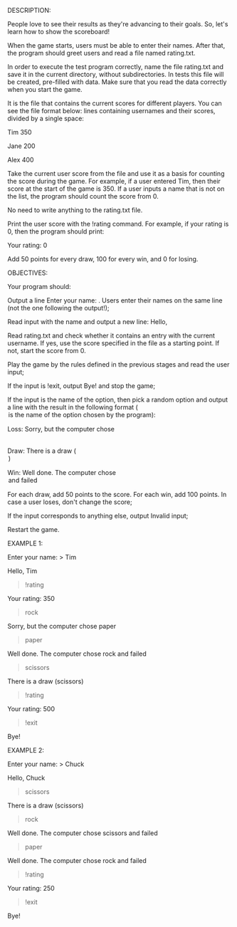 DESCRIPTION:

People love to see their results as they're advancing to their goals. So, let's learn how to show the scoreboard!

When the game starts, users must be able to enter their names. After that, the program should greet users and read a file named rating.txt.

In order to execute the test program correctly, name the file rating.txt and save it in the current directory, without subdirectories. In tests this file will be created, pre-filled with data. Make sure that you read the data correctly when you start the game.

It is the file that contains the current scores for different players. You can see the file format below: lines containing usernames and their scores, divided by a single space:

Tim 350

Jane 200

Alex 400

Take the current user score from the file and use it as a basis for counting the score during the game. For example, if a user entered Tim, then their score at the start of the game is 350. If a user inputs a name that is not on the list, the program should count the score from 0.

No need to write anything to the rating.txt file.

Print the user score with the !rating command. For example, if your rating is 0, then the program should print:

Your rating: 0

Add 50 points for every draw, 100 for every win, and 0 for losing.

OBJECTIVES:

Your program should:

Output a line Enter your name: . Users enter their names on the same line (not the one following the output!);

Read input with the name and output a new line: Hello, <name>

Read rating.txt and check whether it contains an entry with the current username. If yes, use the score specified in the file as a starting point. If not, start the score from 0.

Play the game by the rules defined in the previous stages and read the user input;

If the input is !exit, output Bye! and stop the game;

If the input is the name of the option, then pick a random option and output a line with the result in the following format (<option> is the name of the option chosen by the program):

Loss: Sorry, but the computer chose <option>

Draw: There is a draw (<option>)

Win: Well done. The computer chose <option> and failed

For each draw, add 50 points to the score. For each win, add 100 points. In case a user loses, don't change the score;

If the input corresponds to anything else, output Invalid input;

Restart the game.


EXAMPLE 1:

Enter your name: > Tim

Hello, Tim

> !rating

Your rating: 350

> rock

Sorry, but the computer chose paper

> paper

Well done. The computer chose rock and failed

> scissors

There is a draw (scissors)

> !rating

Your rating: 500

> !exit

Bye!

EXAMPLE 2:

Enter your name: > Chuck

Hello, Chuck

> scissors

There is a draw (scissors)

> rock

Well done. The computer chose scissors and failed

> paper

Well done. The computer chose rock and failed

> !rating

Your rating: 250

> !exit

Bye!
